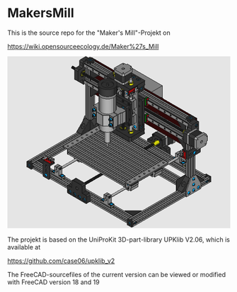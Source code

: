 # MakersMill

This is the source repo for the "Maker's Mill"-Projekt on

https://wiki.opensourceecology.de/Maker%27s_Mill

<p><a href="https://raw.githubusercontent.com/case06/MakersMill/main/cadfiles/images/makersmill_v1.png" target="_blank"><img src="https://raw.githubusercontent.com/case06/MakersMill/main/cadfiles/images/makersmill_v1.png" alt="Maker's Mill V.1.0" style="max-width:100%;"></a></p>

The projekt is based on the UniProKit 3D-part-library UPKlib V2.06, which is available at 

<a href="https://github.com/case06/upklib_v2"> https://github.com/case06/upklib_v2 </a>



The FreeCAD-sourcefiles of the current version can be viewed or modified with FreeCAD version 18 and 19






